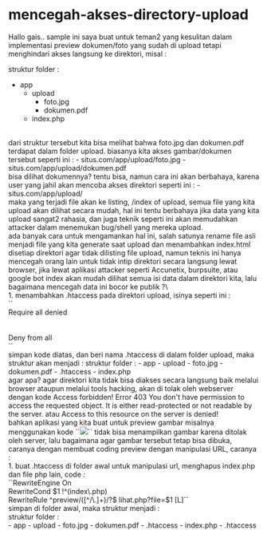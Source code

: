# mencegah-akses-directory-upload
Hallo gais..
sample ini saya buat untuk teman2 yang kesulitan dalam implementasi preview dokumen/foto yang sudah di upload tetapi menghindari akses langsung ke direktori, misal :

struktur folder :
- app
  - upload
    - foto.jpg
    - dokumen.pdf
  - index.php
<br/>
dari struktur tersebut kita bisa melihat bahwa foto.jpg dan dokumen.pdf terdapat dalam folder upload.
biasanya kita akses gambar/dokumen tersebut seperti ini :
- situs.com/app/upload/foto.jpg
- situs.com/app/upload/dokumen.pdf
<br/>
bisa dilihat dokumennya?
tentu bisa, namun cara ini akan berbahaya, karena user yang jahil akan mencoba akses direktori seperti ini :
- situs.com/app/upload/
<br/>
maka yang terjadi file akan ke listing, /index of upload, semua file yang kita upload akan dilihat secara mudah, hal ini tentu berbahaya jika data yang kita upload sangat2 rahasia, dan juga teknik seperti ini akan memudahkan attacker dalam menemukan bug/shell yang mereka upload.
<br/>
ada banyak cara untuk mengamankan hal ini, salah satunya rename file asli menjadi file yang kita generate saat upload dan menambahkan index.html disetiap direktori agar tidak dilisting file upload, namun  teknis ini hanya mencegah orang lain untuk tidak intip direktori secara langsung lewat browser, jika lewat aplikasi attacker seperti Accunetix, burpsuite, atau google bot index akan mudah dilihat semua isi data dalam direktori kita, lalu bagaimana mencegah data ini bocor ke publik ?\
<br/>
1. menambahkan .htaccess pada direktori upload, isinya seperti ini :
<br/>
``<IfModule authz_core_module><br/>
	Require all denied<br/>
</IfModule><br/>
<IfModule !authz_core_module><br/>
	Deny from all<br/>
</IfModule>``
<br/>
simpan kode diatas, dan beri nama .htaccess di dalam folder upload, maka struktur akan menjadi :
struktur folder :
- app
  - upload
    - foto.jpg
    - dokumen.pdf
    - .htaccess
  - index.php<br/>
agar apa?
agar direktori kita tidak bisa diakses secara langsung baik melalui browser ataupun melalui tools hacking, 
akan di tolak oleh webserver dengan kode Access forbidden! Error 403 You don't have permission to access the requested object. It is either read-protected or not readable by the server. atau Access to this resource on the server is denied!
<br/>
bahkan aplikasi yang kita buat untuk preview gambar misalnya menggunakan kode ``<img src='upload/foto.jpg'>`` tidak bisa menampilkan gambar karena ditolak oleh server,
lalu bagaimana agar gambar tersebut tetap bisa dibuka,
caranya dengan membuat coding preview dengan manipulasi URL, caranya :<br/>
1. buat .htaccess di folder awal untuk manipulasi url, menghapus index.php dan file php lain, code :<br/>
``RewriteEngine On<br/>
RewriteCond $1 !^(index\.php)<br/>
RewriteRule ^preview/([^/\.]+)/?$ lihat.php?file=$1  [L]``<br/>
simpan di folder awal, maka struktur menjadi :<br/>
struktur folder :<br/>
- app
  - upload
    - foto.jpg
    - dokumen.pdf
    - .htaccess
  - index.php
  - .htaccess
  


